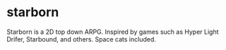 # starborn
Starborn is a 2D top down ARPG. Inspired by games such as Hyper Light Drifer, Starbound, and others. Space cats included.
